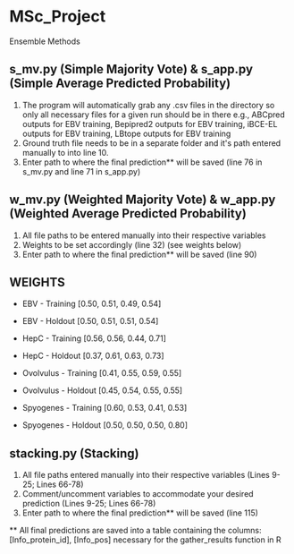 # MSc_Project
Ensemble Methods

## s_mv.py (Simple Majority Vote) & s_app.py (Simple Average Predicted Probability)

1. The program will automatically grab any .csv files in the directory so only all necessary files for a given run should be in there
    e.g., ABCpred outputs for EBV training,
          Bepipred2 outputs for EBV training,
          iBCE-EL outputs for EBV training,
          LBtope outputs for EBV training
2. Ground truth file needs to be in a separate folder and it's path entered manually to into line 10.
3. Enter path to where the final prediction** will be saved (line 76 in s_mv.py and line 71 in s_app.py)

## w_mv.py (Weighted Majority Vote) & w_app.py (Weighted Average Predicted Probability)

1. All file paths to be entered manually into their respective variables
2. Weights to be set accordingly (line 32) (see weights below)
3. Enter path to where the final prediction** will be saved (line 90)

## WEIGHTS

- EBV - Training        [0.50,	0.51,	0.49,	0.54]
- EBV - Holdout         [0.50,	0.51,	0.51,	0.54]

- HepC - Training       [0.56,	0.56,	0.44,	0.71]
- HepC - Holdout        [0.37,	0.61,	0.63,	0.73]

- Ovolvulus - Training  [0.41,	0.55,	0.59,	0.55]
- Ovolvulus - Holdout   [0.45,	0.54,	0.55,	0.55]

- Spyogenes - Training  [0.60,	0.53,	0.41,	0.53]
- Spyogenes - Holdout   [0.50,	0.50,	0.50,	0.80]

## stacking.py (Stacking)

1. All file paths entered manually into their respective variables (Lines 9-25; Lines 66-78)
2. Comment/uncomment variables to accommodate your desired prediction (Lines 9-25; Lines 66-78)
3. Enter path to where the final prediction** will be saved (line 115)

** All final predictions are saved into a table containing the columns:
    [Info_protein_id],
    [Info_pos] 
 necessary for the gather_results function in R



